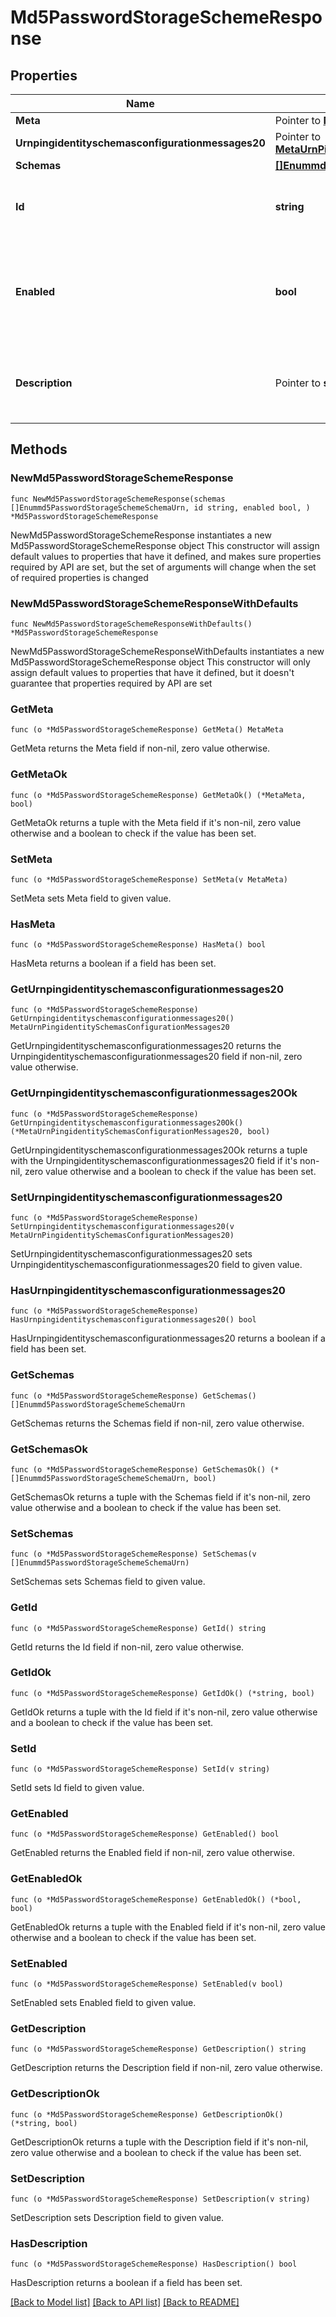 # Md5PasswordStorageSchemeResponse

## Properties

Name | Type | Description | Notes
------------ | ------------- | ------------- | -------------
**Meta** | Pointer to [**MetaMeta**](MetaMeta.md) |  | [optional] 
**Urnpingidentityschemasconfigurationmessages20** | Pointer to [**MetaUrnPingidentitySchemasConfigurationMessages20**](MetaUrnPingidentitySchemasConfigurationMessages20.md) |  | [optional] 
**Schemas** | [**[]Enummd5PasswordStorageSchemeSchemaUrn**](Enummd5PasswordStorageSchemeSchemaUrn.md) |  | 
**Id** | **string** | Name of the Password Storage Scheme | 
**Enabled** | **bool** | Indicates whether the MD5 Password Storage Scheme is enabled for use. | 
**Description** | Pointer to **string** | A description for this Password Storage Scheme | [optional] 

## Methods

### NewMd5PasswordStorageSchemeResponse

`func NewMd5PasswordStorageSchemeResponse(schemas []Enummd5PasswordStorageSchemeSchemaUrn, id string, enabled bool, ) *Md5PasswordStorageSchemeResponse`

NewMd5PasswordStorageSchemeResponse instantiates a new Md5PasswordStorageSchemeResponse object
This constructor will assign default values to properties that have it defined,
and makes sure properties required by API are set, but the set of arguments
will change when the set of required properties is changed

### NewMd5PasswordStorageSchemeResponseWithDefaults

`func NewMd5PasswordStorageSchemeResponseWithDefaults() *Md5PasswordStorageSchemeResponse`

NewMd5PasswordStorageSchemeResponseWithDefaults instantiates a new Md5PasswordStorageSchemeResponse object
This constructor will only assign default values to properties that have it defined,
but it doesn't guarantee that properties required by API are set

### GetMeta

`func (o *Md5PasswordStorageSchemeResponse) GetMeta() MetaMeta`

GetMeta returns the Meta field if non-nil, zero value otherwise.

### GetMetaOk

`func (o *Md5PasswordStorageSchemeResponse) GetMetaOk() (*MetaMeta, bool)`

GetMetaOk returns a tuple with the Meta field if it's non-nil, zero value otherwise
and a boolean to check if the value has been set.

### SetMeta

`func (o *Md5PasswordStorageSchemeResponse) SetMeta(v MetaMeta)`

SetMeta sets Meta field to given value.

### HasMeta

`func (o *Md5PasswordStorageSchemeResponse) HasMeta() bool`

HasMeta returns a boolean if a field has been set.

### GetUrnpingidentityschemasconfigurationmessages20

`func (o *Md5PasswordStorageSchemeResponse) GetUrnpingidentityschemasconfigurationmessages20() MetaUrnPingidentitySchemasConfigurationMessages20`

GetUrnpingidentityschemasconfigurationmessages20 returns the Urnpingidentityschemasconfigurationmessages20 field if non-nil, zero value otherwise.

### GetUrnpingidentityschemasconfigurationmessages20Ok

`func (o *Md5PasswordStorageSchemeResponse) GetUrnpingidentityschemasconfigurationmessages20Ok() (*MetaUrnPingidentitySchemasConfigurationMessages20, bool)`

GetUrnpingidentityschemasconfigurationmessages20Ok returns a tuple with the Urnpingidentityschemasconfigurationmessages20 field if it's non-nil, zero value otherwise
and a boolean to check if the value has been set.

### SetUrnpingidentityschemasconfigurationmessages20

`func (o *Md5PasswordStorageSchemeResponse) SetUrnpingidentityschemasconfigurationmessages20(v MetaUrnPingidentitySchemasConfigurationMessages20)`

SetUrnpingidentityschemasconfigurationmessages20 sets Urnpingidentityschemasconfigurationmessages20 field to given value.

### HasUrnpingidentityschemasconfigurationmessages20

`func (o *Md5PasswordStorageSchemeResponse) HasUrnpingidentityschemasconfigurationmessages20() bool`

HasUrnpingidentityschemasconfigurationmessages20 returns a boolean if a field has been set.

### GetSchemas

`func (o *Md5PasswordStorageSchemeResponse) GetSchemas() []Enummd5PasswordStorageSchemeSchemaUrn`

GetSchemas returns the Schemas field if non-nil, zero value otherwise.

### GetSchemasOk

`func (o *Md5PasswordStorageSchemeResponse) GetSchemasOk() (*[]Enummd5PasswordStorageSchemeSchemaUrn, bool)`

GetSchemasOk returns a tuple with the Schemas field if it's non-nil, zero value otherwise
and a boolean to check if the value has been set.

### SetSchemas

`func (o *Md5PasswordStorageSchemeResponse) SetSchemas(v []Enummd5PasswordStorageSchemeSchemaUrn)`

SetSchemas sets Schemas field to given value.


### GetId

`func (o *Md5PasswordStorageSchemeResponse) GetId() string`

GetId returns the Id field if non-nil, zero value otherwise.

### GetIdOk

`func (o *Md5PasswordStorageSchemeResponse) GetIdOk() (*string, bool)`

GetIdOk returns a tuple with the Id field if it's non-nil, zero value otherwise
and a boolean to check if the value has been set.

### SetId

`func (o *Md5PasswordStorageSchemeResponse) SetId(v string)`

SetId sets Id field to given value.


### GetEnabled

`func (o *Md5PasswordStorageSchemeResponse) GetEnabled() bool`

GetEnabled returns the Enabled field if non-nil, zero value otherwise.

### GetEnabledOk

`func (o *Md5PasswordStorageSchemeResponse) GetEnabledOk() (*bool, bool)`

GetEnabledOk returns a tuple with the Enabled field if it's non-nil, zero value otherwise
and a boolean to check if the value has been set.

### SetEnabled

`func (o *Md5PasswordStorageSchemeResponse) SetEnabled(v bool)`

SetEnabled sets Enabled field to given value.


### GetDescription

`func (o *Md5PasswordStorageSchemeResponse) GetDescription() string`

GetDescription returns the Description field if non-nil, zero value otherwise.

### GetDescriptionOk

`func (o *Md5PasswordStorageSchemeResponse) GetDescriptionOk() (*string, bool)`

GetDescriptionOk returns a tuple with the Description field if it's non-nil, zero value otherwise
and a boolean to check if the value has been set.

### SetDescription

`func (o *Md5PasswordStorageSchemeResponse) SetDescription(v string)`

SetDescription sets Description field to given value.

### HasDescription

`func (o *Md5PasswordStorageSchemeResponse) HasDescription() bool`

HasDescription returns a boolean if a field has been set.


[[Back to Model list]](../README.md#documentation-for-models) [[Back to API list]](../README.md#documentation-for-api-endpoints) [[Back to README]](../README.md)


